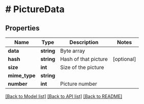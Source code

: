 # # PictureData

## Properties

Name | Type | Description | Notes
------------ | ------------- | ------------- | -------------
**data** | **string** | Byte array |
**hash** | **string** | Hash of that picture | [optional]
**size** | **int** | Size of the picture |
**mime_type** | **string** |  |
**number** | **int** | Picture number |

[[Back to Model list]](../../README.md#models) [[Back to API list]](../../README.md#endpoints) [[Back to README]](../../README.md)
